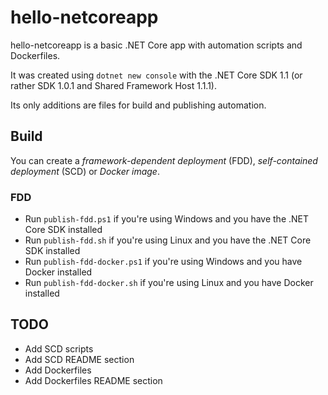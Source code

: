 hello-netcoreapp
================

hello-netcoreapp is a basic .NET Core app with automation scripts and Dockerfiles.

It was created using `dotnet new console` with the .NET Core SDK 1.1 (or rather SDK 1.0.1 and Shared Framework Host 1.1.1).

Its only additions are files for build and publishing automation.

Build
-----

You can create a *framework-dependent deployment* (FDD), *self-contained deployment* (SCD) or *Docker image*.

### FDD

- Run `publish-fdd.ps1` if you're using Windows and you have the .NET Core SDK installed
- Run `publish-fdd.sh` if you're using Linux and you have the .NET Core SDK installed
- Run `publish-fdd-docker.ps1` if you're using Windows and you have Docker installed
- Run `publish-fdd-docker.sh` if you're using Linux and you have Docker installed

TODO
----

- Add SCD scripts
- Add SCD README section
- Add Dockerfiles
- Add Dockerfiles README section